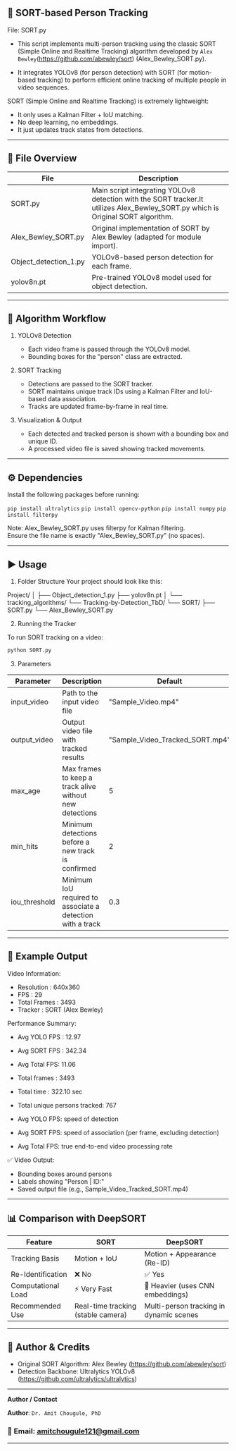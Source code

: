 ## 🧠 SORT-based Person Tracking
File: SORT.py

- This script implements multi-person tracking using the classic SORT (Simple Online and Realtime Tracking) algorithm developed by `Alex Bewley`(https://github.com/abewley/sort) (Alex_Bewley_SORT.py). 

- It integrates YOLOv8 (for person detection) with SORT (for motion-based tracking) to perform efficient online tracking of multiple people in video sequences.

SORT (Simple Online and Realtime Tracking) is extremely lightweight:

- It only uses a Kalman Filter + IoU matching.
- No deep learning, no embeddings.
- It just updates track states from detections.


---
## 📁 File Overview

File                     | Description
--------------------------|----------------------------------------------------
SORT.py                   | Main script integrating YOLOv8 detection with the SORT tracker.It utilizes Alex_Bewley_SORT.py which is Original SORT algorithm. 
Alex_Bewley_SORT.py       | Original implementation of SORT by Alex Bewley (adapted for module import).
Object_detection_1.py      | YOLOv8-based person detection for each frame.
yolov8n.pt                 | Pre-trained YOLOv8 model used for object detection.

---

## 🧩 Algorithm Workflow

1. YOLOv8 Detection
   - Each video frame is passed through the YOLOv8 model.
   - Bounding boxes for the "person" class are extracted.

2. SORT Tracking
   - Detections are passed to the SORT tracker.
   - SORT maintains unique track IDs using a Kalman Filter and IoU-based data association.
   - Tracks are updated frame-by-frame in real time.

3. Visualization & Output
   - Each detected and tracked person is shown with a bounding box and unique ID.
   - A processed video file is saved showing tracked movements.

---

## ⚙️ Dependencies

Install the following packages before running:

``pip install ultralytics``
``pip install opencv-python``
``pip install numpy``
``pip install filterpy``

Note: Alex_Bewley_SORT.py uses filterpy for Kalman filtering.  
Ensure the file name is exactly "Alex_Bewley_SORT.py" (no spaces).

---
## ▶️ Usage

1. Folder Structure
Your project should look like this:

Project/
│
├── Object_detection_1.py
├── yolov8n.pt
│
└── tracking_algorithms/
    └── Tracking-by-Detection_TbD/
        └── SORT/
            ├── SORT.py
            └── Alex_Bewley_SORT.py

2. Running the Tracker

To run SORT tracking on a video:
```bash
python SORT.py
```
3. Parameters

Parameter       | Description                                                    | Default
----------------|----------------------------------------------------------------|----------
input_video     | Path to the input video file                                   | "Sample_Video.mp4"
output_video    | Output video file with tracked results                         | "Sample_Video_Tracked_SORT.mp4"
max_age         | Max frames to keep a track alive without new detections        | 5
min_hits        | Minimum detections before a new track is confirmed             | 2
iou_threshold   | Minimum IoU required to associate a detection with a track     | 0.3

---
## 🧾 Example Output

Video Information:
  - Resolution  : 640x360
  - FPS          : 29
  - Total Frames : 3493
  - Tracker      : SORT (Alex Bewley)

Performance Summary:
  - Avg YOLO FPS : 12.97
  - Avg SORT FPS : 342.34
  - Avg Total FPS: 11.06
  - Total frames : 3493
  - Total time   : 322.10 sec
  - Total unique persons tracked: 767

- Avg YOLO FPS: speed of detection
- Avg SORT FPS: speed of association (per frame, excluding detection)
- Avg Total FPS: true end-to-end video processing rate

✅ Video Output:
- Bounding boxes around persons
- Labels showing "Person | ID:<id>"
- Saved output file (e.g., Sample_Video_Tracked_SORT.mp4)

---
## 📊 Comparison with DeepSORT

Feature             | SORT                               | DeepSORT
--------------------|------------------------------------|----------------------------------
Tracking Basis      | Motion + IoU                       | Motion + Appearance (Re-ID)
Re-Identification   | ❌ No                              | ✅ Yes
Computational Load  | ⚡ Very Fast                       | 🧠 Heavier (uses CNN embeddings)
Recommended Use     | Real-time tracking (stable camera) | Multi-person tracking in dynamic scenes

---
## 🧠 Author & Credits

- Original SORT Algorithm: Alex Bewley (https://github.com/abewley/sort)  
- Detection Backbone: Ultralytics YOLOv8 (https://github.com/ultralytics/ultralytics)

---

**Author / Contact**

**Author**: `Dr. Amit Chougule, PhD` 

### 📧 Email: [amitchougule121@gmail.com](mailto:amitchougule121@gmail.com)
---